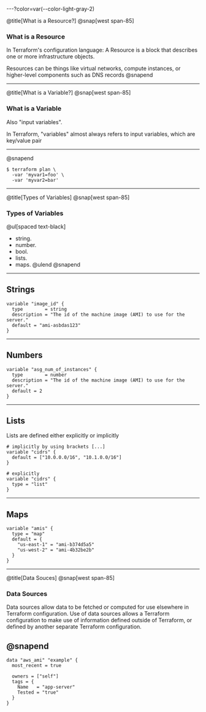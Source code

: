 ---?color=var(--color-light-gray-2)

@title[What is a Resource?]
@snap[west span-85]
### What is a Resource

In Terraform's configuration language: A Resource is a block that describes one or more infrastructure objects. 

Resources can be things like virtual networks, compute instances, or higher-level components such as DNS records
@snapend

---

@title[What is a Variable?]
@snap[west span-85]
### What is a Variable

Also "input variables".

In Terraform, "variables" almost always refers to input variables, which are key/value pair

---

@snapend
```
$ terraform plan \
  -var 'myvar1=foo' \
  -var 'myvar2=bar'
```

---

@title[Types of Variables]
@snap[west span-85]
### Types of Variables
@ul[spaced text-black]
- string.
- number.
- bool.
- lists.
- maps.
@ulend
@snapend

---

## Strings
```
variable "image_id" {
  type        = string
  description = "The id of the machine image (AMI) to use for the server."
  default = "ami-asbdas123"
}
```

---

## Numbers
```
variable "asg_num_of_instances" {
  type        = number
  description = "The id of the machine image (AMI) to use for the server."
  default = 2
}
```

---

## Lists

Lists are defined either explicitly or implicitly

```
# implicitly by using brackets [...]
variable "cidrs" { 
  default = ["10.0.0.0/16", "10.1.0.0/16"] 
}

# explicitly
variable "cidrs" { 
  type = "list" 
}
```

---

## Maps

```
variable "amis" {
  type = "map"
  default = {
    "us-east-1" = "ami-b374d5a5"
    "us-west-2" = "ami-4b32be2b"
  }
}
```

---
@title[Data Souces]
@snap[west span-85]
### Data Sources

Data sources allow data to be fetched or computed for use elsewhere in Terraform configuration. Use of data sources allows a Terraform configuration to make use of information defined outside of Terraform, or defined by another separate Terraform configuration.

@snapend
---

```
data "aws_ami" "example" {
  most_recent = true

  owners = ["self"]
  tags = {
    Name   = "app-server"
    Tested = "true"
  }
}
```
